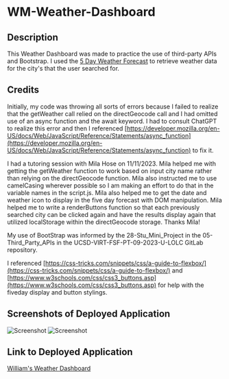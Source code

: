 # WM-Weather-Dashboard

## Description ##

This Weather Dashboard was made to practice the use of third-party APIs and Bootstrap. I used the [5 Day Weather Forecast](https://openweathermap.org/forecast5) to retrieve weather data for the city's that the user searched for. 

## Credits ## 

Initially, my code was throwing all sorts of errors because I failed to realize that the getWeather call relied on the directGeocode call and I had omitted use of an async function and the await keyword. I had to consult ChatGPT to realize this error and then I referenced [https://developer.mozilla.org/en-US/docs/Web/JavaScript/Reference/Statements/async_function](https://developer.mozilla.org/en-US/docs/Web/JavaScript/Reference/Statements/async_function) to fix it.

I had a tutoring session with Mila Hose on 11/11/2023. Mila helped me with getting the getWeather function to work based on input city name rather than relying on the directGeocode function. Mila also instructed me to use camelCasing wherever possible so I am making an effort to do that in the variable names in the script.js. Mila also helped me to get the date and weather icon to display in the five day forecast with DOM manipulation. Mila helped me to write a renderButtons function so that each previously searched city can be clicked again and have the results display again that utilized localStorage within the directGeocode storage. Thanks Mila!

My use of BootStrap was informed by the 28-Stu_Mini_Project in the 05-Third_Party_APIs in the UCSD-VIRT-FSF-PT-09-2023-U-LOLC GitLab repository.

I referenced [https://css-tricks.com/snippets/css/a-guide-to-flexbox/](https://css-tricks.com/snippets/css/a-guide-to-flexbox/) and [https://www.w3schools.com/css/css3_buttons.asp](https://www.w3schools.com/css/css3_buttons.asp) for help with the fiveday display and button stylings.


## Screenshots of Deployed Application ##
![Screenshot]()
![Screenshot]()



## Link to Deployed Application ##
[William's Weather Dashboard](https://wmason1997.github.io/WM-Weather-Dashboard/)